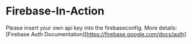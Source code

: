 # Firebase-In-Action

Please insert your own api key into the firebaseconfig. More details: [Firebase Auth Documentation][https://firebase.google.com/docs/auth]
